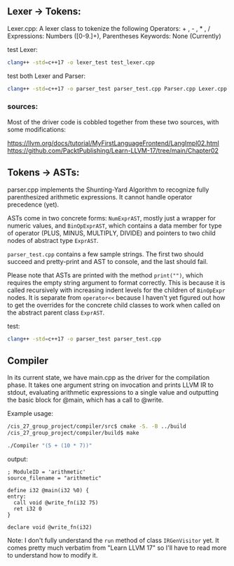 ## Lexer -> Tokens:

Lexer.cpp: A lexer class to tokenize the following
Operators: + , - , \* , /
Expressions: Numbers ([0-9.]+), Parentheses
Keywords: None (Currently)

test Lexer:

```bash
clang++ -std=c++17 -o lexer_test test_lexer.cpp
```

test both Lexer and Parser:

```bash
clang++ -std=c++17 -o parser_test parser_test.cpp Parser.cpp Lexer.cpp
```

### sources:

Most of the driver code is cobbled together from these two sources, with some modifications:

https://llvm.org/docs/tutorial/MyFirstLanguageFrontend/LangImpl02.html
https://github.com/PacktPublishing/Learn-LLVM-17/tree/main/Chapter02

## Tokens -> ASTs:

parser.cpp implements the Shunting-Yard Algorithm to recognize fully
parenthesized arithmetic expressions. It cannot handle operator
precedence (yet).

ASTs come in two concrete forms: `NumExprAST`, mostly just a wrapper for numeric values,
and `BinOpExprAST`, which contains a data member for type of operator (PLUS, MINUS, MULTIPLY, DIVIDE)
and pointers to two child nodes of abstract type `ExprAST`.

`parser_test.cpp` contains a few sample strings. The first two should succeed and pretty-print
and AST to console, and the last should fail.

Please note that ASTs are printed with the method `print("")`, which requires the empty string
argument to format correctly. This is because it is called recursively with increasing indent levels
for the children of `BinOpExpr` nodes. It is separate from `operator<<` because I haven't yet figured out
how to get the overrides for the concrete child classes to work when called on the abstract parent class
`ExprAST`.

test:

```bash
clang++ -std=c++17 -o parser_test parser_test.cpp
```

## Compiler
In its current state, we have main.cpp as the driver for the compilation phase. It takes one argument string on invocation and prints LLVM
IR to stdout, evaluating arithmetic expressions to a single value and outputting the basic block for @main, which has a call to @write. 

Example usage:

```bash
/cis_27_group_project/compiler/src$ cmake -S. -B ../build
/cis_27_group_project/compiler/build$ make
```

```bash
./Compiler "(5 + (10 * 7))"
```

output:

```
; ModuleID = 'arithmetic'
source_filename = "arithmetic"

define i32 @main(i32 %0) {
entry:
  call void @write_fn(i32 75)
  ret i32 0
}

declare void @write_fn(i32)
```

Note: I don't fully understand the `run` method of class `IRGenVisitor` yet. It comes pretty much verbatim from "Learn LLVM 17" so I'll have to read more to understand how to modify it. 